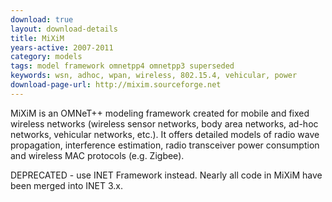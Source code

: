 ```yaml
---
download: true
layout: download-details
title: MiXiM
years-active: 2007-2011
category: models
tags: model framework omnetpp4 omnetpp3 superseded
keywords: wsn, adhoc, wpan, wireless, 802.15.4, vehicular, power
download-page-url: http://mixim.sourceforge.net
---
```


MiXiM is an OMNeT++ modeling framework created for mobile and fixed wireless
networks (wireless sensor networks, body area networks, ad-hoc networks,
vehicular networks, etc.). It offers detailed models of radio wave propagation,
interference estimation, radio transceiver power consumption and wireless MAC
protocols (e.g. Zigbee).

DEPRECATED - use INET Framework instead. Nearly all code in MiXiM have been
merged into INET 3.x.

